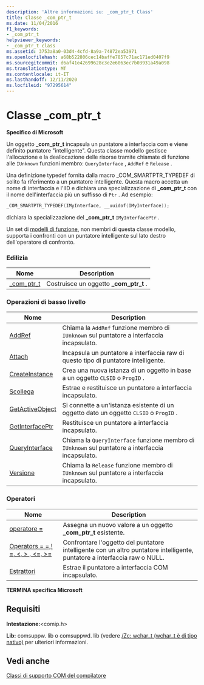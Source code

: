 ```yaml
---
description: 'Altre informazioni su: _com_ptr_t Class'
title: Classe _com_ptr_t
ms.date: 11/04/2016
f1_keywords:
- _com_ptr_t
helpviewer_keywords:
- _com_ptr_t class
ms.assetid: 3753a8a0-03d4-4cfd-8a9a-74872ea53971
ms.openlocfilehash: a68b522806cec14baffe7857c71ac171ed0407f9
ms.sourcegitcommit: d6af41e42699628c3e2e6063ec7b03931a49a098
ms.translationtype: MT
ms.contentlocale: it-IT
ms.lasthandoff: 12/11/2020
ms.locfileid: "97295614"
---
```

# <a name="_com_ptr_t-class"></a>Classe _com_ptr_t

**Specifico di Microsoft**

Un oggetto **_com_ptr_t** incapsula un puntatore a interfaccia com e viene definito puntatore "intelligente". Questa classe modello gestisce l'allocazione e la deallocazione delle risorse tramite chiamate di funzione alle `IUnknown` funzioni membro: `QueryInterface` , `AddRef` e `Release` .

Una definizione typedef fornita dalla macro _COM_SMARTPTR_TYPEDEF di solito fa riferimento a un puntatore intelligente. Questa macro accetta un nome di interfaccia e l'IID e dichiara una specializzazione di **_com_ptr_t** con il nome dell'interfaccia più un suffisso di `Ptr` . Ad esempio:

```cpp
_COM_SMARTPTR_TYPEDEF(IMyInterface, __uuidof(IMyInterface));
```

dichiara la specializzazione del **_com_ptr_t** `IMyInterfacePtr` .

Un set di [modelli di funzione](../cpp/relational-function-templates.md), non membri di questa classe modello, supporta i confronti con un puntatore intelligente sul lato destro dell'operatore di confronto.

### <a name="construction"></a>Edilizia

| Nome | Description |
|-|-|
|[_com_ptr_t](../cpp/com-ptr-t-com-ptr-t.md)|Costruisce un oggetto **_com_ptr_t** .|

### <a name="low-level-operations"></a>Operazioni di basso livello

| Nome | Description |
|-|-|
|[AddRef](../cpp/com-ptr-t-addref.md)|Chiama la `AddRef` funzione membro di `IUnknown` sul puntatore a interfaccia incapsulato.|
|[Attach](../cpp/com-ptr-t-attach.md)|Incapsula un puntatore a interfaccia raw di questo tipo di puntatore intelligente.|
|[CreateInstance](../cpp/com-ptr-t-createinstance.md)|Crea una nuova istanza di un oggetto in base a un oggetto `CLSID` o `ProgID` .|
|[Scollega](../cpp/com-ptr-t-detach.md)|Estrae e restituisce un puntatore a interfaccia incapsulato.|
|[GetActiveObject](../cpp/com-ptr-t-getactiveobject.md)|Si connette a un'istanza esistente di un oggetto dato un oggetto `CLSID` o `ProgID` .|
|[GetInterfacePtr](../cpp/com-ptr-t-getinterfaceptr.md)|Restituisce un puntatore a interfaccia incapsulato.|
|[QueryInterface](../cpp/com-ptr-t-queryinterface.md)|Chiama la `QueryInterface` funzione membro di `IUnknown` sul puntatore a interfaccia incapsulato.|
|[Versione](../cpp/com-ptr-t-release.md)|Chiama la `Release` funzione membro di `IUnknown` sul puntatore a interfaccia incapsulato.|

### <a name="operators"></a>Operatori

| Nome | Description |
|-|-|
|[operatore =](../cpp/com-ptr-t-operator-equal.md)|Assegna un nuovo valore a un oggetto **_com_ptr_t** esistente.|
|[Operators = =,! =, \<, > , \<=, >=](../cpp/com-ptr-t-relational-operators.md)|Confrontare l'oggetto del puntatore intelligente con un altro puntatore intelligente, puntatore a interfaccia raw o NULL.|
|[Estrattori](../cpp/com-ptr-t-extractors.md)|Estrae il puntatore a interfaccia COM incapsulato.|

**TERMINA specifica Microsoft**

## <a name="requirements"></a>Requisiti

**Intestazione:**\<comip.h>

**Lib:** comsuppw. lib o comsuppwd. lib (vedere [/Zc: wchar_t (wchar_t è di tipo nativo)](../build/reference/zc-wchar-t-wchar-t-is-native-type.md) per ulteriori informazioni.

## <a name="see-also"></a>Vedi anche

[Classi di supporto COM del compilatore](../cpp/compiler-com-support-classes.md)
